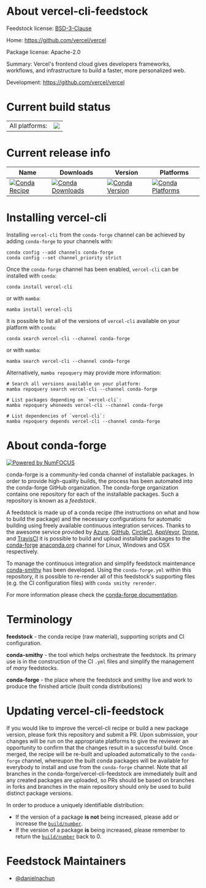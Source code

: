 About vercel-cli-feedstock
==========================

Feedstock license: [BSD-3-Clause](https://github.com/conda-forge/vercel-cli-feedstock/blob/main/LICENSE.txt)

Home: https://github.com/vercel/vercel

Package license: Apache-2.0

Summary: Vercel's frontend cloud gives developers frameworks, workflows, and infrastructure to build a faster, more personalized web.

Development: https://github.com/vercel/vercel

Current build status
====================


<table><tr><td>All platforms:</td>
    <td>
      <a href="https://dev.azure.com/conda-forge/feedstock-builds/_build/latest?definitionId=24451&branchName=main">
        <img src="https://dev.azure.com/conda-forge/feedstock-builds/_apis/build/status/vercel-cli-feedstock?branchName=main">
      </a>
    </td>
  </tr>
</table>

Current release info
====================

| Name | Downloads | Version | Platforms |
| --- | --- | --- | --- |
| [![Conda Recipe](https://img.shields.io/badge/recipe-vercel--cli-green.svg)](https://anaconda.org/conda-forge/vercel-cli) | [![Conda Downloads](https://img.shields.io/conda/dn/conda-forge/vercel-cli.svg)](https://anaconda.org/conda-forge/vercel-cli) | [![Conda Version](https://img.shields.io/conda/vn/conda-forge/vercel-cli.svg)](https://anaconda.org/conda-forge/vercel-cli) | [![Conda Platforms](https://img.shields.io/conda/pn/conda-forge/vercel-cli.svg)](https://anaconda.org/conda-forge/vercel-cli) |

Installing vercel-cli
=====================

Installing `vercel-cli` from the `conda-forge` channel can be achieved by adding `conda-forge` to your channels with:

```
conda config --add channels conda-forge
conda config --set channel_priority strict
```

Once the `conda-forge` channel has been enabled, `vercel-cli` can be installed with `conda`:

```
conda install vercel-cli
```

or with `mamba`:

```
mamba install vercel-cli
```

It is possible to list all of the versions of `vercel-cli` available on your platform with `conda`:

```
conda search vercel-cli --channel conda-forge
```

or with `mamba`:

```
mamba search vercel-cli --channel conda-forge
```

Alternatively, `mamba repoquery` may provide more information:

```
# Search all versions available on your platform:
mamba repoquery search vercel-cli --channel conda-forge

# List packages depending on `vercel-cli`:
mamba repoquery whoneeds vercel-cli --channel conda-forge

# List dependencies of `vercel-cli`:
mamba repoquery depends vercel-cli --channel conda-forge
```


About conda-forge
=================

[![Powered by
NumFOCUS](https://img.shields.io/badge/powered%20by-NumFOCUS-orange.svg?style=flat&colorA=E1523D&colorB=007D8A)](https://numfocus.org)

conda-forge is a community-led conda channel of installable packages.
In order to provide high-quality builds, the process has been automated into the
conda-forge GitHub organization. The conda-forge organization contains one repository
for each of the installable packages. Such a repository is known as a *feedstock*.

A feedstock is made up of a conda recipe (the instructions on what and how to build
the package) and the necessary configurations for automatic building using freely
available continuous integration services. Thanks to the awesome service provided by
[Azure](https://azure.microsoft.com/en-us/services/devops/), [GitHub](https://github.com/),
[CircleCI](https://circleci.com/), [AppVeyor](https://www.appveyor.com/),
[Drone](https://cloud.drone.io/welcome), and [TravisCI](https://travis-ci.com/)
it is possible to build and upload installable packages to the
[conda-forge](https://anaconda.org/conda-forge) [anaconda.org](https://anaconda.org/)
channel for Linux, Windows and OSX respectively.

To manage the continuous integration and simplify feedstock maintenance
[conda-smithy](https://github.com/conda-forge/conda-smithy) has been developed.
Using the ``conda-forge.yml`` within this repository, it is possible to re-render all of
this feedstock's supporting files (e.g. the CI configuration files) with ``conda smithy rerender``.

For more information please check the [conda-forge documentation](https://conda-forge.org/docs/).

Terminology
===========

**feedstock** - the conda recipe (raw material), supporting scripts and CI configuration.

**conda-smithy** - the tool which helps orchestrate the feedstock.
                   Its primary use is in the construction of the CI ``.yml`` files
                   and simplify the management of *many* feedstocks.

**conda-forge** - the place where the feedstock and smithy live and work to
                  produce the finished article (built conda distributions)


Updating vercel-cli-feedstock
=============================

If you would like to improve the vercel-cli recipe or build a new
package version, please fork this repository and submit a PR. Upon submission,
your changes will be run on the appropriate platforms to give the reviewer an
opportunity to confirm that the changes result in a successful build. Once
merged, the recipe will be re-built and uploaded automatically to the
`conda-forge` channel, whereupon the built conda packages will be available for
everybody to install and use from the `conda-forge` channel.
Note that all branches in the conda-forge/vercel-cli-feedstock are
immediately built and any created packages are uploaded, so PRs should be based
on branches in forks and branches in the main repository should only be used to
build distinct package versions.

In order to produce a uniquely identifiable distribution:
 * If the version of a package **is not** being increased, please add or increase
   the [``build/number``](https://docs.conda.io/projects/conda-build/en/latest/resources/define-metadata.html#build-number-and-string).
 * If the version of a package **is** being increased, please remember to return
   the [``build/number``](https://docs.conda.io/projects/conda-build/en/latest/resources/define-metadata.html#build-number-and-string)
   back to 0.

Feedstock Maintainers
=====================

* [@danielnachun](https://github.com/danielnachun/)

